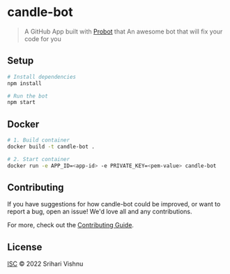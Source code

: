 # candle-bot

> A GitHub App built with [Probot](https://github.com/probot/probot) that An awesome bot that will fix your code for you

## Setup

```sh
# Install dependencies
npm install

# Run the bot
npm start
```

## Docker

```sh
# 1. Build container
docker build -t candle-bot .

# 2. Start container
docker run -e APP_ID=<app-id> -e PRIVATE_KEY=<pem-value> candle-bot
```

## Contributing

If you have suggestions for how candle-bot could be improved, or want to report a bug, open an issue! We'd love all and any contributions.

For more, check out the [Contributing Guide](CONTRIBUTING.md).

## License

[ISC](LICENSE) © 2022 Srihari Vishnu
